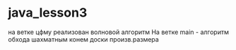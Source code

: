 # java_lesson3
на ветке цфму реализован волновой алгоритм
На ветке main - алгоритм обхода шахматным конем доски произв.размера
